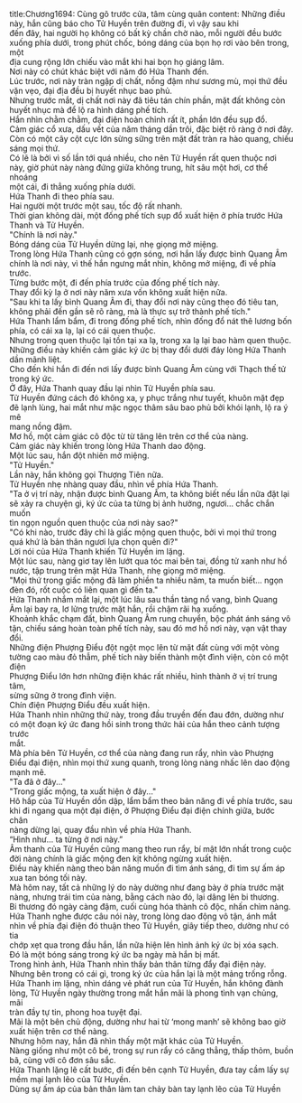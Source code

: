title:Chương1694: Cùng gõ trước cửa, tâm cùng quân
content:
Những điều này, hắn cũng báo cho Tử Huyền trên đường đi, vì vậy sau khi<br>đến đây, hai người họ không có bất kỳ chần chờ nào, mỗi người đều bước<br>xuống phía dưới, trong phút chốc, bóng dáng của bọn họ rơi vào bên trong, một<br>địa cung rộng lớn chiếu vào mắt khi hai bọn họ giáng lâm.<br>Nơi này có chút khác biệt với năm đó Hứa Thanh đến.<br>Lúc trước, nơi này tràn ngập dị chất, nồng đậm như sương mù, mọi thứ đều<br>vặn vẹo, đại địa đều bị huyết nhục bao phủ.<br>Nhưng trước mắt, dị chất nơi này đã tiêu tán chín phần, mặt đất không còn<br>huyết nhục mà để lộ ra hình dáng phế tích.<br>Hắn nhìn chằm chằm, đại điện hoàn chỉnh rất ít, phần lớn đều sụp đổ.<br>Cảm giác cổ xưa, dấu vết của năm tháng dần trôi, đặc biệt rõ ràng ở nơi đây.<br>Còn có một cây cột cực lớn sừng sững trên mặt đất tràn ra hào quang, chiếu<br>sáng mọi thứ.<br>Có lẽ là bởi vì số lần tới quá nhiều, cho nên Tử Huyền rất quen thuộc nơi<br>này, giờ phút này nàng đứng giữa không trung, hít sâu một hơi, cơ thể nhoáng<br>một cái, đi thẳng xuống phía dưới.<br>Hứa Thanh đi theo phía sau.<br>Hai người một trước một sau, tốc độ rất nhanh.<br>Thời gian không dài, một đống phế tích sụp đổ xuất hiện ở phía trước Hứa<br>Thanh và Tử Huyền.<br>"Chính là nơi này."<br>Bóng dáng của Tử Huyền dừng lại, nhẹ giọng mở miệng.<br>Trong lòng Hứa Thanh cũng có gợn sóng, nơi hắn lấy được bình Quang Âm<br>chính là nơi này, vì thế hắn ngưng mắt nhìn, không mở miệng, đi về phía trước.<br>Từng bước một, đi đến phía trước của đống phế tích này.<br>Thay đổi kỳ lạ ở nơi này năm xưa vốn không xuất hiện nữa.<br>"Sau khi ta lấy bình Quang Âm đi, thay đổi nơi này cũng theo đó tiêu tan,<br>không phải đến gần sẽ rõ ràng, mà là thực sự trở thành phế tích."<br>Hứa Thanh lẩm bẩm, đi trong đống phế tích, nhìn đống đổ nát thê lương bốn<br>phía, có cái xa lạ, lại có cái quen thuộc.<br>Nhưng trong quen thuộc lại tồn tại xa lạ, trong xa lạ lại bao hàm quen thuộc.<br>Những điều này khiến cảm giác ký ức bị thay đổi dưới đáy lòng Hứa Thanh<br>dần mãnh liệt.<br>Cho đến khi hắn đi đến nơi lấy được bình Quang Âm cùng với Thạch thế tử<br>trong ký ức.<br>Ở đây, Hứa Thanh quay đầu lại nhìn Tử Huyền phía sau.<br>Tử Huyền đứng cách đó không xa, y phục trắng như tuyết, khuôn mặt đẹp<br>đẽ lạnh lùng, hai mắt như mặc ngọc thâm sâu bao phủ bởi khói lạnh, lộ ra ý mê<br>mang nồng đậm.<br>Mơ hồ, một cảm giác cô độc từ từ tăng lên trên cơ thể của nàng.<br>Cảm giác này khiến trong lòng Hứa Thanh dao động.<br>Một lúc sau, hắn đột nhiên mở miệng.<br>"Tử Huyền."<br>Lần này, hắn không gọi Thượng Tiên nữa.<br>Tử Huyền nhẹ nhàng quay đầu, nhìn về phía Hứa Thanh.<br>"Ta ở vị trí này, nhận được bình Quang Âm, ta không biết nếu lần nữa đặt lại<br>sẽ xảy ra chuyện gì, ký ức của ta từng bị ảnh hưởng, ngươi... chắc chắn muốn<br>tìn ngọn nguồn quen thuộc của nơi này sao?"<br>"Có khi nào, trước đây chỉ là giấc mộng quen thuộc, bởi vì mọi thứ trong<br>quá khứ là bản thân ngươi lựa chọn quên đi?"<br>Lời nói của Hứa Thanh khiến Tử Huyền im lặng.<br>Một lúc sau, nàng giơ tay lên lướt qua tóc mai bên tai, đồng tử xanh như hồ<br>nước, tập trung trên mặt Hứa Thanh, nhẹ giọng mở miệng.<br>"Mọi thứ trong giấc mộng đã làm phiền ta nhiều năm, ta muốn biết... ngọn<br>đèn đó, rốt cuộc có liên quan gì đến ta."<br>Hứa Thanh nhắm mắt lại, một lúc lâu sau thần tàng nổ vang, bình Quang<br>Âm lại bay ra, lơ lửng trước mặt hắn, rồi chậm rãi hạ xuống.<br>Khoảnh khắc chạm đất, bình Quang Âm rung chuyển, bộc phát ánh sáng vô<br>tận, chiếu sáng hoàn toàn phế tích này, sau đó mơ hồ nơi này, vạn vật thay đổi.<br>Những điện Phượng Điểu đột ngột mọc lên từ mặt đất cùng với một vòng<br>tường cao màu đỏ thẫm, phế tích này biến thành một đình viện, còn có một điện<br>Phượng Điểu lớn hơn những điện khác rất nhiều, hình thành ở vị trí trung tâm,<br>sừng sững ở trong đình viện.<br>Chín điện Phượng Điểu đều xuất hiện.<br>Hứa Thanh nhìn những thứ này, trong đầu truyền đến đau đớn, dường như<br>có một đoạn ký ức đang hồi sinh trong thức hải của hắn theo cảnh tượng trước<br>mắt.<br>Mà phía bên Tử Huyền, cơ thể của nàng đang run rẩy, nhìn vào Phượng<br>Điểu đại điện, nhìn mọi thứ xung quanh, trong lòng nàng nhấc lên dao động<br>mạnh mẽ.<br>"Ta đã ở đây..."<br>"Trong giấc mộng, ta xuất hiện ở đây..."<br>Hô hấp của Tử Huyền dồn dập, lẩm bẩm theo bản năng đi về phía trước, sau<br>khi đi ngang qua một đại điện, ở Phượng Điểu đại điện chính giữa, bước chân<br>nàng dừng lại, quay đầu nhìn về phía Hứa Thanh.<br>“Hình như… ta từng ở nơi này.”<br>Âm thanh của Tử Huyền cũng mang theo run rẩy, bí mật lớn nhất trong cuộc<br>đời nàng chính là giấc mộng đen kịt không ngừng xuất hiện.<br>Điều này khiến nàng theo bản năng muốn đi tìm ánh sáng, đi tìm sự ấm áp<br>xua tan bóng tối này.<br>Mà hôm nay, tất cả những lý do này dường như đang bày ở phía trước mặt<br>nàng, nhưng trái tim của nàng, bằng cách nào đó, lại dâng lên bi thương.<br>Bi thương đó ngày càng đậm, cuối cùng hóa thành cô độc, nhấn chìm nàng.<br>Hứa Thanh nghe được câu nói này, trong lòng dao động vô tận, ánh mắt<br>nhìn về phía đại điện đó thuận theo Tử Huyền, giây tiếp theo, dường như có tia<br>chớp xẹt qua trong đầu hắn, lần nữa hiện lên hình ảnh ký ức bị xóa sạch.<br>Đó là một bóng sáng trong ký ức ba ngày mà hắn bị mất.<br>Trong hình ảnh, Hứa Thanh nhìn thấy bản thân từng đẩy đại điện này.<br>Nhưng bên trong có cái gì, trong ký ức của hắn lại là một mảng trống rỗng.<br>Hứa Thanh im lặng, nhìn dáng vẻ phát run của Tử Huyền, hắn không đành<br>lòng, Tử Huyền ngày thường trong mắt hắn mãi là phong tình vạn chủng, mãi<br>tràn đầy tự tin, phong hoa tuyệt đại.<br>Mãi là một bên chủ động, dường như hai từ ‘mong manh’ sẽ không bao giờ<br>xuất hiện trên cơ thể nàng.<br>Nhưng hôm nay, hắn đã nhìn thấy một mặt khác của Tử Huyền.<br>Nàng giống như một cô bé, trong sự run rẩy có căng thẳng, thấp thỏm, buồn<br>bã, cùng với cô đơn sâu sắc.<br>Hứa Thanh lặng lẽ cất bước, đi đến bên cạnh Tử Huyền, đưa tay cầm lấy sự<br>mềm mại lạnh lẽo của Tử Huyền.<br>Dùng sự ấm áp của bản thân làm tan chảy bàn tay lạnh lẽo của Tử Huyền